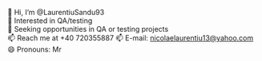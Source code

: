 👋 Hi, I’m @LaurentiuSandu93                            
👀 Interested in QA/testing                         
🌱 Seeking opportunities in QA or testing projects                          
📫 Reach me at +40 720355887
📫 E-mail: nicolaelaurentiu13@yahoo.com         
😄 Pronouns: Mr                               

<!---
LaurentiuSandu93/LaurentiuSandu93 is a ✨ special ✨ repository because its `README.md` (this file) appears on your GitHub profile.
You can click the Preview link to take a look at your changes.
--->

